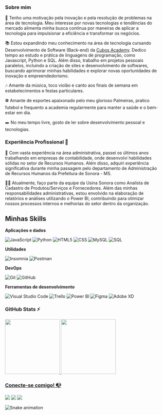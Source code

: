 ### Sobre mim

🚀 Tenho uma motivação pela inovação e pela resolução de problemas na área de tecnologia. Meu interesse por novas tecnologias e tendências do mercado alimenta minha busca contínua por maneiras de aplicar a tecnologia para impulsionar a eficiência e transformar os negócios.

📚 Estou expandindo meu conhecimento na área de tecnologia cursando Desenvolvimento de Software (Back-end) da <a href="https://cubos.academy/" target="_blank" >Cubos Academy</a>. Dedico tempo ao estudo e prática de linguagens de programação, como Javascript, Python e SQL. Além disso, trabalho em projetos pessoais paralelos, incluindo a criação de sites e desenvolvimento de softwares, buscando aprimorar minhas habilidades e explorar novas oportunidades de inovação e empreendedorismo.

🎶 Amante da música, toco violão e canto aos finais de semana em estabelecimentos e festas particulares.

⚽ Amante de esportes apaixonado pelo meu glorioso Palmeiras, pratico futebol e frequento a academia regularmente para manter a saúde e o bem-estar em dia.

✒️ No meu tempo livre, gosto de ler sobre desenvolvimento pessoal e tecnologias.

### Experiência Profissional 🔧

💼 Com vasta experiência na área administrativa, passei os últimos anos trabalhando em empresas de contabilidade, onde desenvolvi habilidades sólidas no setor de Recursos Humanos. Além disso, adquiri experiência significativa durante minha passagem pelo departamento de Administração de Recursos Humanos da Prefeitura de Sonora - MS.

👨‍💻 Atualmente, faço parte da equipe da Usina Sonora como Analista de Cadastro de Produtos/Serviços e Fornecedores. Além das minhas responsabilidades administrativas, estou envolvido na elaboração de relatórios e análises utilizando o Power BI, contribuindo para otimizar nossos processos internos e melhorias do setor dentro da organização.


## Minhas Skills

**Aplicações e dados**

![JavaScript](https://img.shields.io/badge/-JavaScript-333333?style=flat&logo=javascript)
![Python](https://img.shields.io/badge/-Python-3776AB?style=flat&logo=python&logoColor=white)
![HTML5](https://img.shields.io/badge/-HTML5-333333?style=flat&logo=HTML5)
![CSS](https://img.shields.io/badge/-CSS-333333?style=flat&logo=CSS3&logoColor=1572B6)
![MySQL](https://img.shields.io/badge/-MySQL-333333?style=flat&logo=mysql)
![SQL](https://img.shields.io/badge/-SQL-4479A1?style=flat&logo=postgresql&logoColor=white)

**Utilidades**

![Insomnia](https://img.shields.io/badge/-Insomnia-333333?style=flat&logo=insomnia)
![Postman](https://img.shields.io/badge/-Postman-333333?style=flat&logo=postman)

**DevOps**

![Git](https://img.shields.io/badge/-Git-333333?style=flat&logo=git)
![GitHub](https://img.shields.io/badge/-GitHub-333333?style=flat&logo=github)

**Ferramentas de desenvolvimento**

![Visual Studio Code](https://img.shields.io/badge/-Visual%20Studio%20Code-333333?style=flat&logo=visual-studio-code&logoColor=007ACC)
![Trello](https://img.shields.io/badge/-Trello-333333?style=flat&logo=trello&logoColor=007ACC)
![Power BI](https://img.shields.io/badge/-Power%20BI-F2C811?style=flat&logo=powerbi&logoColor=white)
![Figma](https://img.shields.io/badge/-Figma-333333?style=flat&logo=figma&logoColor=007ACC)
![Adobe XD](https://img.shields.io/badge/-Adobe%20XD-333333?style=flat&logo=adobe-xd&logoColor=007ACC)


### GitHub Stats ⚡
<div>
<a href="https://github.com/viteamenterprises">
<img height="180em" src="https://github-readme-stats.vercel.app/api/top-langs/?username=viteamenterprises&layout=compact&langs_count=7&theme=dracula"/>
<img height="180em" src="https://github-readme-stats.vercel.app/api?username=viteamenterprises&show_icons=true&theme=dracula&include_all_commits=true&count_private=true"/>
</div>

### Conecte-se comigo! 📭
<div>
<a href="mailto:hugoviictor19@gmail.com"><img src="https://img.shields.io/badge/Gmail-D14836?style=for-the-badge&logo=gmail&logoColor=white" target="_blank"></a>
<a href="https://www.linkedin.com/in/victor-hugo-viteam/" target="_blank"><img src="https://img.shields.io/badge/-LinkedIn-%230077B5?style=for-the-badge&logo=linkedin&logoColor=white" target="_blank"></a>
<a href="https://instagram.com/vitiin_hugoo" target="_blank"><img src="https://img.shields.io/badge/-Instagram-%23E4405F?style=for-the-badge&logo=instagram&logoColor=white" target="_blank"></a>
</div>

![Snake animation](https://github.com/viteamenterprises/viteamenterprises/blob/output/github-contribution-grid-snake.svg)
